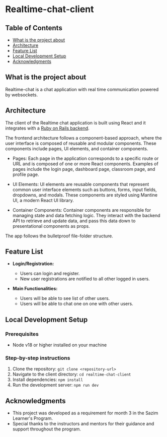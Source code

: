 # Realtime-chat-client

## Table of Contents

- [What is the project about](#what-is-the-project-about)
- [Architecture](#architecture)
- [Feature List](#feature-list)
- [Local Development Setup](#local-development-setup)
- [Acknowledgments](#acknowledgments)

## What is the project about

Realtime-chat is a chat application with real time communication powered by websockets.

## Architecture

The client of the Realtime chat application is built using React and it integrates with a [Ruby on Rails backend](https://github.com/iIqbalSazim/realtime-chat-api).
<br/>

The frontend architecture follows a component-based approach, where the user interface is composed of reusable and modular components. These components include pages, UI elements, and container components.

- Pages: Each page in the application corresponds to a specific route or URL and is composed of one or more React components. Examples of pages include the login page, dashboard page, classroom page, and profile page.

- UI Elements: UI elements are reusable components that represent common user interface elements such as buttons, forms, input fields, dropdowns, and modals. These components are styled using Mantine UI, a modern React UI library.

- Container Components: Container components are responsible for managing state and data fetching logic. They interact with the backend API to retrieve and update data, and pass this data down to presentational components as props.

The app follows the bulletproof file-folder structure.

## Feature List

- **Login/Registration:**

  - Users can login and register.
  - New user registrations are notified to all other logged in users.

- **Main Functionalities:**

  - Users will be able to see list of other users.
  - Users will be able to chat one on one with other users.

## Local Development Setup

### Prerequisites

- Node v18 or higher installed on your machine

### Step-by-step instructions

1. Clone the repository: `git clone <repository-url>`
2. Navigate to the client directory: `cd realtime-chat-client`
3. Install dependencies: `npm install`
4. Run the development server: `npm run dev`

## Acknowledgments

- This project was developed as a requirement for month 3 in the Sazim Learner's Program.
- Special thanks to the instructors and mentors for their guidance and support throughout the program.
